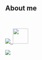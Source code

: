 <h2>About me</h2>
<p align="left"> 

  <br><br>
  <a href="https://skillicons.dev">
    <img src="https://skillicons.dev/icons?i=html,js,css,swift,react,nodejs,java,cpp" />&nbsp;&nbsp;<img src="https://raw.githubusercontent.com/wizard503/skill-icons/main/icons/OpenGL-Dark.svg" height="48" />
    <br><br>
    <img src="https://skillicons.dev/icons?i=raspberrypi,apple,blender,firebase,idea,webstorm,vscode,tailwind,nextjs,discordjs,gradle" />
  </a>
</p>
